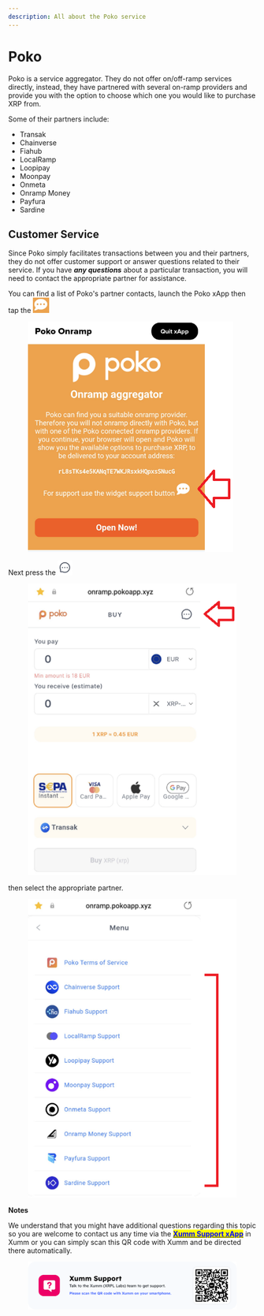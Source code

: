 ```yaml
---
description: All about the Poko service
---
```


# Poko

Poko is a service aggregator. They do not offer on/off-ramp services directly, instead, they have partnered with several on-ramp providers and provide you with the option to choose which one you would like to purchase XRP from.

Some of their partners include:

* Transak
* Chainverse
* Fiahub
* LocalRamp
* Loopipay
* Moonpay
* Onmeta
* Onramp Money
* Payfura
* Sardine

## Customer Service

Since Poko simply facilitates transactions between you and their partners, they do not offer customer support or answer questions related to their service. If you have _**any questions**_ about a particular transaction, you will need to contact the appropriate partner for assistance.

You can find a list of Poko's partner contacts, launch the Poko xApp then tap the ![](<../../.gitbook/assets/image (3).png>)

<figure><img src="../../.gitbook/assets/Poko 1.png" alt=""><figcaption></figcaption></figure>

Next press the ![](<../../.gitbook/assets/image (6).png>)

<figure><img src="../../.gitbook/assets/Poko 2.png" alt=""><figcaption></figcaption></figure>

then select the appropriate partner.

<figure><img src="../../.gitbook/assets/Poko 3.png" alt=""><figcaption></figcaption></figure>

&#x20;

**Notes**

We understand that you might have additional questions regarding this topic so you are welcome to contact us any time via the [<mark style="color:blue;">**Xumm Support xApp**</mark>](https://xumm.app/detect/xapp:xumm.support?ref=helpcenter) in Xumm or you can simply scan this QR code with Xumm and be directed there automatically.

<figure><img src="../../.gitbook/assets/Support banner Xumm.png" alt=""><figcaption></figcaption></figure>

